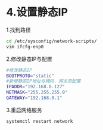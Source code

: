 # 4.设置静态IP

1.找到路径

```bash
cd /etc/sysconfig/network-scripts/
vim ifcfg-enp0
```
2.修改静态IP与配置

```bash
#修改静态IP
BOOTPROTO="static"
#新增静态IP地址与掩码、网关的配置
IPADDR="192.168.0.127"
NETMASK="255.255.255.0"
GATEWAY="192.168.0.1"
```

3.重启网络服务

```bash
systemctl restart network
```